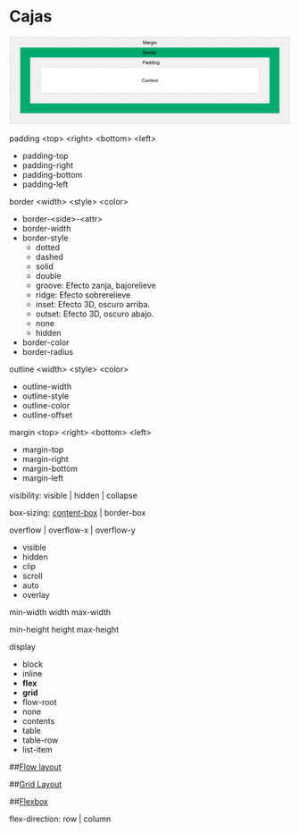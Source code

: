 # Cajas
![box-model](../../assets/images/css-box-model.png)

padding \<top> \<right> \<bottom> \<left>
- padding-top
- padding-right
- padding-bottom
- padding-left

border \<width> \<style> \<color>
- border-\<side>-\<attr>
- border-width
- border-style
    - dotted
    - dashed
    - solid
    - double
    - groove: Efecto zanja, bajorelieve
    - ridge: Efecto sobrerelieve
    - inset: Efecto 3D, oscuro arriba.
    - outset: Efecto 3D, oscuro abajo.
    - none
    - hidden
- border-color
- border-radius

outline \<width> \<style> \<color>
- outline-width
- outline-style
- outline-color
- outline-offset

margin \<top> \<right> \<bottom> \<left>
- margin-top
- margin-right
- margin-bottom
- margin-left


visibility: visible | hidden | collapse

box-sizing: <u>content-box</u> | border-box 

overflow | overflow-x | overflow-y
- visible
- hidden
- clip
- scroll
- auto
- overlay

min-width
width
max-width

min-height
height
max-height

display
- block
- inline
- **flex**
- **grid**
- flow-root
- none
- contents
- table
- table-row
- list-item

##[Flow layout](https://developer.mozilla.org/en-US/docs/Web/CSS/CSS_Flow_Layout/Block_and_Inline_Layout_in_Normal_Flow)

##[Grid Layout](https://developer.mozilla.org/en-US/docs/Web/CSS/CSS_Grid_Layout/Basic_Concepts_of_Grid_Layout)

##[Flexbox](https://developer.mozilla.org/en-US/docs/Web/CSS/CSS_Flexible_Box_Layout/Basic_Concepts_of_Flexbox)

flex-direction: row | column

